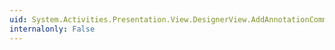 ```yaml
---
uid: System.Activities.Presentation.View.DesignerView.AddAnnotationCommand
internalonly: False
---
```

